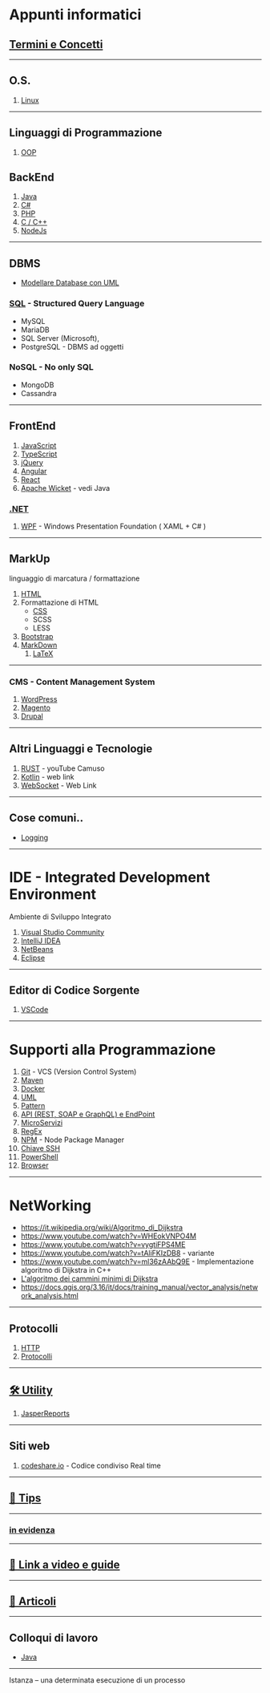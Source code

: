 # Appunti informatici

## [Termini e Concetti](./Termini_e_Concetti/ReadMe.md)

---
## O.S.
1. [Linux](./Linux/ReadMe.md)

---
## Linguaggi di Programmazione
1. [OOP](./OOP/ReadMe.md)

## BackEnd
1. [Java](./Java/ReadMe.md/#Java)
1. [C#](./C%23/ReadMe.md)
1. [PHP](./PHP/ReadMe.md)
1. [C / C++](./C_e_C++/ReadMe.md)
1. [NodeJs](./NodeJs/ReadMe.md)

---
## DBMS
- [Modellare Database con UML](./DataBase/ClassDiagramUML.md)
### [SQL](./DataBase/SQL/ReadMe.md) - Structured Query Language
- MySQL
- MariaDB
- SQL Server (Microsoft),
- PostgreSQL - DBMS ad oggetti
### NoSQL - No only SQL
- MongoDB
- Cassandra

---
## FrontEnd
1. [JavaScript](./JavaScript/ReadMe.md)
1. [TypeScript](./TypeScript/ReadMe.md)
1. [jQuery](./jQuery/ReadMe.md)
1. [Angular](./Angular/ReadMe.md)
1. [React](./React/ReadMe.md)
1. [Apache Wicket](./Java/Wicket.md) - vedi Java

### [.NET](./dotNET/ReadMe.md)
1. [WPF](./dotNET/WPF/WPF.md) - Windows Presentation Foundation ( XAML + C# )

---
## MarkUp
linguaggio di marcatura / formattazione
1. [HTML](./HTML/ReadMe.md)
1. Formattazione di HTML
    - [CSS](./CSS/ReadMe.md)
    - SCSS
    - LESS
1. [Bootstrap](./Bootstrap/ReadMe.md)
1. [MarkDown](./MarkDown/ReadMe.md)
    1. [LaTeX](./LaTeX/ReadMe.md)

---
### CMS - Content Management System
1. [WordPress](./CMS/WordPress/ReadMe.md)
1. [Magento](./CMS/Magento/Magento.md)
1. [Drupal](./CMS/Drupal/ReadMe.md) 

---
## Altri Linguaggi e Tecnologie
1. [RUST](https://www.youtube.com/watch?v=AEHpTZeIs30)  - youTube Camuso
1. [Kotlin](https://www.ionos.it/digitalguide/siti-web/programmazione-del-sito-web/tutorial-kotlin/) - web link
1. [WebSocket](https://www.ionos.it/digitalguide/siti-web/programmazione-del-sito-web/che-cose-websocket/) - Web Link

---
## Cose comuni..
- [Logging](./Logging.md)

---
# IDE - Integrated Development Environment
Ambiente di Sviluppo Integrato

1. [Visual Studio Community](./IDE/VisualStudioCommunity/ReadMe.md)
1. [IntelliJ IDEA](./IDE/IntelliJ_IDEA/ReadMe.md)
1. [NetBeans](./IDE/NetBeans/ReadMe.md)
1. [Eclipse](./IDE/Eclipse/ReadMe.md)

---
## Editor di Codice Sorgente
1. [VSCode](./IDE/VSCode/ReadMe.md)

---
# Supporti alla Programmazione
1. [Git](./Git/ReadMe.md) - VCS (Version Control System)
1. [Maven](./Maven.md)
1. [Docker](./Docker/ReadMe.md)
1. [UML](./Supporti/UML/ReadMe.md)
1. [Pattern](./Supporti/Pattern/ReadMe.md)
1. [API (REST, SOAP e GraphQL) e EndPoint](./Termini_e_Concetti/API.md)
1. [MicroServizi](./MicroServizi.md)
1. [RegEx](./Supporti/RegEx/ReadMe.md)
1. [NPM](./Supporti/NPM/ReadMe.md) - Node Package Manager
1. [Chiave SSH](./Supporti/Chiave_SSH/Chiave%20per%20GitHub.md)
1. [PowerShell](./Supporti/PowerShell/ReadMe.md) 
1. [Browser](./Supporti/Browser/ReadMe.md)


---
# NetWorking
- https://it.wikipedia.org/wiki/Algoritmo_di_Dijkstra
- https://www.youtube.com/watch?v=WHEokVNPO4M
- https://www.youtube.com/watch?v=vygtiFPS4ME
- https://www.youtube.com/watch?v=tAliFKIzDB8 - variante
- https://www.youtube.com/watch?v=ml36zAAbQ9E - Implementazione algoritmo di Dijkstra in C++
- [L'algoritmo dei cammini minimi di Dijkstra](https://www.freecodecamp.org/italian/news/lalgoritmo-dei-cammini-minimi-di-dijkstra-una-dettagliata-introduzione-grafica/)
- https://docs.qgis.org/3.16/it/docs/training_manual/vector_analysis/network_analysis.html

---
## Protocolli
1. [HTTP](./Protocolli/HTTP.md)
1. [Protocolli](./Supporti/Protocolli/Protocolli.md)

---
## [🛠️ Utility](./Supporti/Utility/ReadMe.md)
1. [JasperReports](./JasperReports.md)

---
## Siti web
1. [codeshare.io](https://codeshare.io) - Codice condiviso Real time

---
## [💊 Tips](./Supporti/Tips/ReadMe.md)

---
### [in evidenza](./Evidenza.md)

---
## [📒 Link a video e guide](./Supporti/Link/ReadMe.md)

---

## [📰 Articoli](./Articoli/ReadMe.md)

---
## Colloqui di lavoro
- [Java](./ColloquiLavoro/JavaDomande.md)

---
Istanza – una determinata esecuzione di un processo
